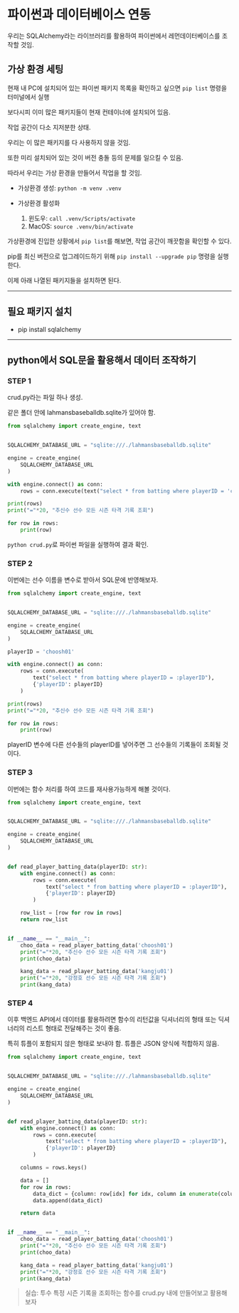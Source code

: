 # 파이썬과 데이터베이스 연동

우리는 SQLAlchemy라는 라이브러리를 활용하여 파이썬에서 레먼데이터베이스를 조작할 것임.

## 가상 환경 세팅

현재 내 PC에 설치되어 있는 파이썬 패키지 목록을 확인하고 싶으면 `pip list` 명령을 터미널에서 실행

보다시피 이미 많은 패키지들이 현재 컨테이너에 설치되어 있음. 

작업 공간이 다소 지저분한 상태.

우리는 이 많은 패키지를 다 사용하지 않을 것임.

또한 미리 설치되어 있는 것이 버전 충돌 등의 문제를 일으킬 수 있음.

따라서 우리는 가상 환경을 만들어서 작업을 할 것임.

- 가상환경 생성: `python -m venv .venv`
- 가상환경 활성화

    1. 윈도우: `call .venv/Scripts/activate`
    2. MacOS: `source .venv/bin/activate`

가상환경에 진입한 상황에서 `pip list`를 해보면, 작업 공간이 깨끗함을 확인할 수 있다.

pip를 최신 버전으로 업그레이드하기 위해 `pip install --upgrade pip` 명령을 실행한다.

이제 아래 나열된 패키지들을 설치하면 된다.

---

## 필요 패키지 설치

- pip install sqlalchemy

---

## python에서 SQL문을 활용해서 데이터 조작하기

### STEP 1

crud.py라는 파일 하나 생성.

같은 폴더 안에 lahmansbaseballdb.sqlite가 있어야 함.

```python
from sqlalchemy import create_engine, text


SQLALCHEMY_DATABASE_URL = "sqlite:///./lahmansbaseballdb.sqlite"

engine = create_engine(
    SQLALCHEMY_DATABASE_URL
)

with engine.connect() as conn:
    rows = conn.execute(text("select * from batting where playerID = 'choosh01'"))

print(rows)
print("="*20, "추신수 선수 모든 시즌 타격 기록 조회")

for row in rows:
    print(row)
```

`python crud.py`로 파이썬 파일을 실행하여 결과 확인.

### STEP 2

이번에는 선수 이름을 변수로 받아서 SQL문에 반영해보자.

```python
from sqlalchemy import create_engine, text


SQLALCHEMY_DATABASE_URL = "sqlite:///./lahmansbaseballdb.sqlite"

engine = create_engine(
    SQLALCHEMY_DATABASE_URL
)

playerID = 'choosh01'

with engine.connect() as conn:
    rows = conn.execute(
        text("select * from batting where playerID = :playerID"),
        {'playerID': playerID}
    )

print(rows)
print("="*20, "추신수 선수 모든 시즌 타격 기록 조회")

for row in rows:
    print(row)
```

playerID 변수에 다른 선수들의 playerID를 넣어주면 그 선수들의 기록들이 조회될 것이다.

### STEP 3

이번에는 함수 처리를 하여 코드를 재사용가능하게 해볼 것이다.

```python
from sqlalchemy import create_engine, text


SQLALCHEMY_DATABASE_URL = "sqlite:///./lahmansbaseballdb.sqlite"

engine = create_engine(
    SQLALCHEMY_DATABASE_URL
)


def read_player_batting_data(playerID: str):
    with engine.connect() as conn:
        rows = conn.execute(
            text("select * from batting where playerID = :playerID"),
            {'playerID': playerID}
        )

    row_list = [row for row in rows]
    return row_list


if __name__ == "__main__":
    choo_data = read_player_batting_data('choosh01')
    print("="*20, "추신수 선수 모든 시즌 타격 기록 조회")
    print(choo_data)

    kang_data = read_player_batting_data('kangju01')
    print("="*20, "강정호 선수 모든 시즌 타격 기록 조회")
    print(kang_data)
```

### STEP 4

이후 백엔드 API에서 데이터를 활용하려면 함수의 리턴값을 딕셔너리의 형태 또는 딕셔너리의 리스트 형태로 전달해주는 것이 좋음.

특히 튜플이 포함되지 않은 형태로 보내야 함. 튜플은 JSON 양식에 적합하지 않음.

```python
from sqlalchemy import create_engine, text


SQLALCHEMY_DATABASE_URL = "sqlite:///./lahmansbaseballdb.sqlite"

engine = create_engine(
    SQLALCHEMY_DATABASE_URL
)


def read_player_batting_data(playerID: str):
    with engine.connect() as conn:
        rows = conn.execute(
            text("select * from batting where playerID = :playerID"),
            {'playerID': playerID}
        )

    columns = rows.keys()

    data = []
    for row in rows:
        data_dict = {column: row[idx] for idx, column in enumerate(columns)}
        data.append(data_dict)

    return data


if __name__ == "__main__":
    choo_data = read_player_batting_data('choosh01')
    print("="*20, "추신수 선수 모든 시즌 타격 기록 조회")
    print(choo_data)

    kang_data = read_player_batting_data('kangju01')
    print("="*20, "강정호 선수 모든 시즌 타격 기록 조회")
    print(kang_data)
```

> 실습: 투수 특정 시즌 기록을 조회하는 함수를 crud.py 내에 만들어보고 활용해보자
